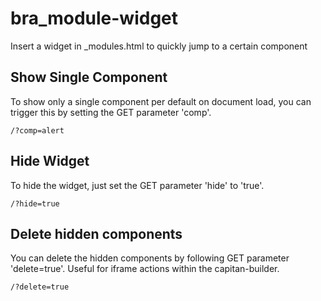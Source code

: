 bra_module-widget
=================

Insert a widget in _modules.html to quickly jump to a certain component

## Show Single Component
To show only a single component per default on document load, you can trigger this by setting the GET parameter 'comp'.

```
/?comp=alert
```

## Hide Widget
To hide the widget, just set the GET parameter 'hide' to 'true'.

```
/?hide=true
```

## Delete hidden components
You can delete the hidden components by following GET parameter 'delete=true'.
Useful for iframe actions within the capitan-builder.

```
/?delete=true
```

